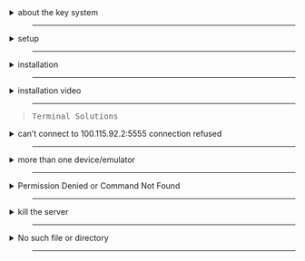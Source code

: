 <details>
  <summary>about the key system </summary>

> - If the key system or Linkvertise is blocked, I suggest buying adless and using Hydrogen without watching ads. You also don’t need to get a key every 24 hours. Buy [<kbd> <br>Hydrogen adless<br> </kbd>][Adless]

[Adless]: https://hydrogen.sh/adless

</details>

> ___

<details>
  <summary>setup</summary>

 > Open Settings and turn on Linux (Beta)
>
> Develop Android Apps -> Enable the toggle for ADB Debugging.
>
> open Terminal from the app drawer and execute the below command to install the ADB platform tools.


```
sudo apt-get install android-tools-adb -y
```

> run the below command to connect the Android system with Linux on Chrome OS.

```
adb connect 100.115.92.2:5555
```
> A window will instantly open up to “Allow USB Debugging”. Enable the checkbox for “Always allow” and then click on the “Ok” button.
>

</details>

> ___

<details>
  <summary>installation</summary>

> visit https://hydrogen.sh/download
>
> Download For Android
>
> complete the tasks
> 
> Download client.apk (size 136 MB)
>
> Open Files Manager
>
> Move client.apk to linux files
>
> Open Terminal
>
> type the below command to sideload the Android app

```
adb install client.apk
```

</details>

> ___

<details>
  <summary>installation video</summary>

> [![Hydrogen On ChromeBook!](https://i.ytimg.com/vi/8YqwXDx_6IA/maxresdefault.jpg)](https://www.youtube.com/watch?v=sMwPbtp7GSo)

</details>

> ___

> <kbd><samp>Terminal Solutions</samp></kbd>

<details>
  <summary>can’t connect to 100.115.92.2:5555 connection refused</summary>
 
> open Settings -> Apps on the left pane -> Google Play Store -> Manage Android Preferences -> System -> About Device. Click on “Build number” for 7-8 times continuously. It will enable the Developer Options
>
> Now, go back to the System page again and open Developer Options. Here, enable “ADB Debugging”.
>

</details>

> ___

<details>
  <summary>more than one device/emulator</summary>

> Run this command: 
```
adb -s emulator-5554 install client.apk
```

</details>

> ___

<details>
  <summary>Permission Denied or Command Not Found</summary>

> Run this command: 
```
adb start-server
```
> And do the command again. 
```
adb connect 100.115.92.2:5555
```

</details>

> ___

<details>
  <summary>kill the server</summary>

Run the command: 
```
adb kill-server
```
> Then close out of the terminal, open it back up and repeat the installation commands again.

</details>

> ___

<details>
  <summary>No such file or directory</summary>

> Double check the file is in your linux files, and compare the install command to the file name to make sure it's the same name.

</details>

> ___
